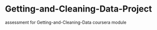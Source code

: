 Getting-and-Cleaning-Data-Project
=================================

assessment for Getting-and-Cleaning-Data coursera module
